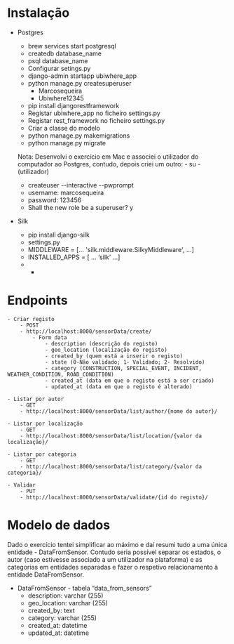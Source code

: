 # Instalação

- Postgres
    - brew services start postgresql
    - createdb database_name
    - psql database_name
    - Configurar setings.py
    - django-admin startapp ubiwhere_app
    - python manage.py createsuperuser
        - Marcosequeira
        - Ubiwhere12345
    - pip install djangorestframework
    - Registar ubiwhere_app no ficheiro settings.py
    - Registar rest_framework no ficheiro settings.py
    - Criar a classe do modelo
    - python manage.py makemigrations
    - python manage.py migrate
    
    Nota: Desenvolvi o exercício em Mac e associei o utilizador do computador ao Postgres, contudo, depois criei um outro:
    	- su - (utilizador)
	- createuser --interactive --pwprompt
	- username: marcosequeira
	- password: 123456
	- Shall the new role be a superuser? y
    
- Silk
    - pip install django-silk
    - settings.py
    - MIDDLEWARE = […
   		 'silk.middleware.SilkyMiddleware',
	     …]
    - INSTALLED_APPS = [ …
		‘silk’
	     …]
    - 
        - 

# Endpoints
    - Criar registo
        - POST
        - http://localhost:8000/sensorData/create/
            - Form data
                - description (descrição do registo)
                - geo_location (localização do registo)
                - created_by (quem está a inserir o registo)
                - state (0-Não validado; 1- Validado; 2- Resolvido)
                - category (CONSTRUCTION, SPECIAL_EVENT, INCIDENT, WEATHER_CONDITION, ROAD_CONDITION) 
                - created_at (data em que o registo está a ser criado)
                - updated_at (data em que o registo é alterado)

    - Listar por autor
        - GET
        - http://localhost:8000/sensorData/list/author/{nome do autor}/

    - Listar por localização
        - GET
        - http://localhost:8000/sensorData/list/location/{valor da localização}/

    - Listar por categoria
        - GET
        - http://localhost:8000/sensorData/list/category/{valor da categoria}/

    - Validar
        - PUT
		- http://localhost:8000/sensorData/validate/{id do registo}/


# Modelo de dados
Dado o exercício tentei simplificar ao máximo e daí resumi tudo a uma única entidade - DataFromSensor. Contudo seria possível separar os estados, o autor (caso estivesse associado a um utilizador na plataforma) e as categorias em entidades separadas e fazer o respetivo relacionamento à entidade DataFromSensor.

- DataFromSensor - tabela “data_from_sensors”
    - description: varchar (255)
    - geo_location: varchar (255)
    - created_by: text
    - category: varchar (255)
    - created_at: datetime
    - updated_at: datetime
